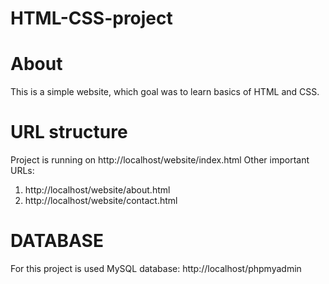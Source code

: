 # HTML-CSS-project
# About
This is a simple website, which goal was to learn basics of HTML and CSS.
# URL structure
Project is running on http://localhost/website/index.html
Other important URLs:
1) http://localhost/website/about.html
2) http://localhost/website/contact.html
# DATABASE
For this project is used MySQL database: http://localhost/phpmyadmin
